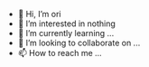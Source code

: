 - 👋 Hi, I’m ori
- 👀 I’m interested in nothing
- 🌱 I’m currently learning ...
- 💞️ I’m looking to collaborate on ...
- 📫 How to reach me ...

<!---
orifind/orifind is a ✨ special ✨ repository because its `README.md` (this file) appears on your GitHub profile.
You can click the Preview link to take a look at your changes.
--->
